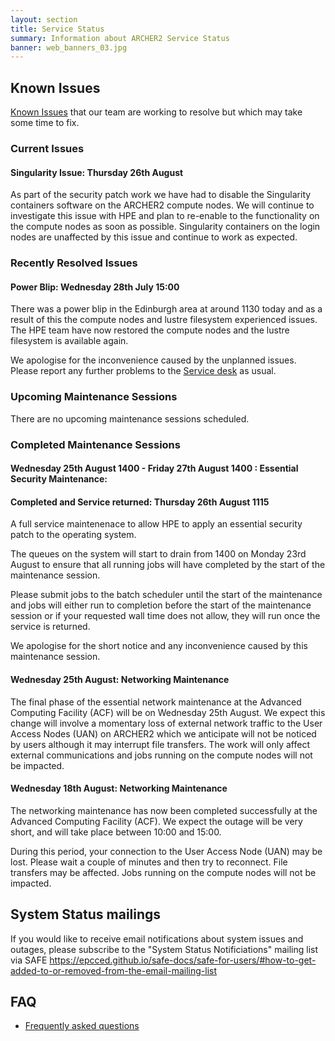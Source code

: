 ```yaml
---
layout: section
title: Service Status
summary: Information about ARCHER2 Service Status
banner: web_banners_03.jpg
---
```


## Known Issues
[Known Issues](https://docs.archer2.ac.uk/known-issues/) that our team are working to resolve but which may take some time to fix.


###  Current Issues
#### Singularity Issue: Thursday 26th August
As part of the security patch work we have had to disable the Singularity containers software on the ARCHER2 compute nodes. We will continue to investigate this issue with HPE and plan to re-enable to the functionality on the compute nodes as soon as possible. Singularity containers on the login nodes are unaffected by this issue and continue to work as expected.


### Recently Resolved Issues
#### Power Blip: Wednesday 28th July 15:00
There was a power blip in the Edinburgh area at around 1130 today and as a result of this the compute nodes and lustre filesystem experienced issues. 
The HPE team have now restored the compute nodes and the lustre filesystem is available again. 

We apologise for the inconvenience caused by the unplanned issues.  Please report any further problems to the [Service desk](mailto:support@archer2.ac.uk) as usual.


### Upcoming Maintenance Sessions
There are no upcoming maintenance sessions scheduled. 
 
 
### Completed Maintenance Sessions
#### Wednesday 25th August 1400 - Friday 27th August 1400 : Essential Security Maintenance: 
#### Completed and Service returned: Thursday 26th August 1115

A full service maintenenace to allow HPE to apply an essential security patch to the operating system.  

The queues on the system will start to drain from 1400 on Monday 23rd August to ensure that all running jobs will have completed by the start of the maintenance session.  

Please submit jobs to the batch scheduler until the start of the maintenance and jobs will either run to completion before the start of the maintenance session or if your requested wall time does not allow,  they will run once the service is returned. 

We apologise for the short notice and any inconvenience caused by this maintenance session. 


#### Wednesday 25th August: Networking Maintenance
The final phase of the essential network maintenance at the Advanced Computing Facility (ACF) will be on Wednesday 25th August. 
We expect this change will involve a momentary loss of external network traffic to the User Access Nodes (UAN) on ARCHER2 which we anticipate will not be noticed by users although it may interrupt file transfers. The work will only affect external communications and jobs running on the compute nodes will not be impacted. 

#### Wednesday 18th August: Networking Maintenance 
The networking maintenance has now been completed successfully at the Advanced Computing Facility (ACF). 
We expect the outage will be very short, and will take place between 10:00 and 15:00. 

During this period, your connection to the User Access Node (UAN) may be lost. Please wait a couple of minutes and then try to reconnect. 
File transfers may be affected. Jobs running on the compute nodes will not be impacted. 




## System Status mailings
If you would like to receive email notifications about system issues and outages, please subscribe to the "System Status Notificiations" mailing list via SAFE <https://epcced.github.io/safe-docs/safe-for-users/#how-to-get-added-to-or-removed-from-the-email-mailing-list>

## FAQ
* [Frequently asked questions](https://docs.archer2.ac.uk/faq/)
